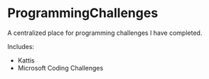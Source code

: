 # ProgrammingChallenges
A centralized place for programming challenges I have completed.

Includes:
- Kattis
- Microsoft Coding Challenges
